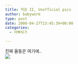 ```yaml
---
title: 적응 II, Unofficial pics
author: babyworm
type: post
date: 2008-04-27T13:45:39+00:00
categories:
  - 아빠되기

---
```

진짜 율동은 여기에..  
<img decoding="async" src="https://i0.wp.com/babyworm.net/wordpress/wp-content/uploads/1/fk050000000026.JPG?w=625"  data-recalc-dims="1" />

